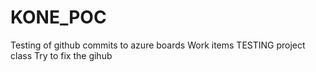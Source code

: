 # KONE_POC
Testing of github commits to azure boards Work items TESTING project class
Try to fix the gihub
